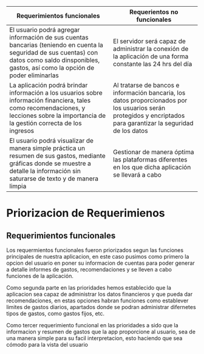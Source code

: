 | Requerimientos funcionales | Requerientos no funcionales |
|-----------|-----------|
| El usuario podrá agregar información de sus cuentas bancarias (teniendo en cuenta la seguridad de sus cuentas) con datos como saldo dinsponibles, gastos, así como la opción de poder eliminarlas    |  El servidor será capaz de administrar la conexión de la aplicación de una forma constante las 24 hrs del día   |
|  La aplicación podrá brindar información a los usuarios sobre información financiera, tales como recomendaciones, y lecciones sobre la importancia de la gestión correcta de los ingresos    |   Al tratarse de bancos e información bancaria, los datos proporcionados por los usuarios serán protegidos y encriptados para garantizar la seguridad de los datos  |
| El usuario podrá visualizar de manera simple práctica un resumen de sus gastos, mediante gráficas donde se muestre a detalle la información sin saturarse de texto y de manera limpia    |    Gestionar de manera óptima las plataformas diferentes en los que dicha aplicación se llevará a cabo    |

<!DOCTYPE html>
<html>
<body>
<h1>Priorizacion de Requerimienos</h1>
<h2>Requerimientos funcionales</h2>
<p>Los requermientos funcionales fueron priorizados segun las funciones principales de nuestra aplicacion, en este caso pusimos como primero la opcion del usuario en poner su informacion de cuentas para poder generar a detalle informes de gastos, recomendaciones y se lleven a cabo funciones de la aplicación.</p>
<p>Como segunda parte en las prioridades hemos establecido que la aplicacion sea capaz de administrar los datos financieros y que pueda dar recomendaciones, en estas opciones habran funciones como establever limites de gastos diarios, apartados donde se podran administrar difernetes tipos de gastos, como gastos fijos, etc.</p>
<p>Como tercer requerimiento funcional en las prioridades a sido que la informacion y resumen de gastos que la app proporcione al usuario, sea de una manera simple para su facil interpretacion, esto haciendo que sea cómodo para la vista del usuario</p>

</body>
</html>
